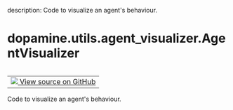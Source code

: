 description: Code to visualize an agent's behaviour.

<div itemscope itemtype="http://developers.google.com/ReferenceObject">
<meta itemprop="name" content="dopamine.utils.agent_visualizer.AgentVisualizer" />
<meta itemprop="path" content="Stable" />
</div>

# dopamine.utils.agent_visualizer.AgentVisualizer

<!-- Insert buttons and diff -->

<table class="tfo-notebook-buttons tfo-api nocontent" align="left">
<td>
  <a target="_blank" href="https://github.com/google/dopamine/tree/master/dopamine/utils/agent_visualizer.py#L36-L145">
    <img src="https://www.tensorflow.org/images/GitHub-Mark-32px.png" />
    View source on GitHub
  </a>
</td>
</table>



Code to visualize an agent's behaviour.

<!-- Placeholder for "Used in" -->


